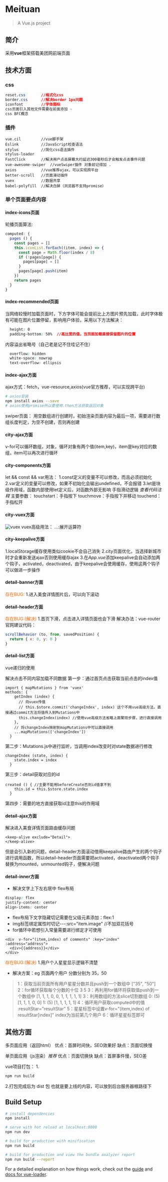 # Meituan

> A Vue.js project
## 简介
采用**vue**框架搭载美团网前端页面

## 技术方面

### css
```css
reset.css		//格式化css
border.css		//解决border 1px问题
iconfont		//字体图标
css页面引入其他文件需要在前面添加 ~
css BFC概念
```
### 插件
	vue.cil			//vue脚手架
	Eslink			//JavaScript检查语法
	stylus			//简化css语法插件
	stylus-loader
	FastClick		//解决用户点击屏幕大约延迟300毫秒后才会触发点击事件问题
	vue-awesome-swiper	//vueSwiper插件 对象前记得加 .
	axios			//vue推荐ajax，可以实现跨平台
	better-scroll	//页面滑动插件
	vuex			//数据共享
	babel-polyfill	//解决白屏（浏览器不支持promise）

### 单个页面要点内容
#### index-icons页面
  轮播页面算法:

  ```javascript
  computed: {
    pages () {
      const pages = []
      this.iconList.forEach((item, index) => {
        const page = Math.floor(index / 8)
        if (!pages[page]) {
          pages[page] = []
        }
        pages[page].push(item)
      })
      return pages
    }
  }
  ```
#### index-recommended页面
  当网络较慢时加载页面时，下方字体可能会提前比上方图片预先加载，此时字体极有可能在图片位置停留，影响用户体验，采用以下方法解决：

  ```css
	height: 0
	padding-bottom: 50%  //高比宽的值，当页面加载直接保留图片的位置
  ```
  内容溢出省略号（自己老是记不住哇记不住）
  ```css
	overflow: hidden
	white-space: nowrap
	text-overflow: ellipsis
  ```
#### index-ajax方面
  ajax方式：fetch，vue-resource,axios(vue官方推荐，可以实现跨平台)

  ```bash
  # axios安装
  npm install axios --save
  # axios使用promise所以要使用.then方法获取返回对象
  ```
  swiper页面：
    用空数组进行创建时，初始渲染页面内容为最后一项，需要进行数组长度判定，为空不创建，否则再创建

####  city-ajax方面
  v-for可以循环数组，对象，循环对象有两个值(item,key)，item是key对应的数组，item可以再次进行循环

####  city-components方面
let && const && var用法：
1.const定义的变量不可以修改，而且必须初始化
2.var定义的变量可以修改，如果不初始化会输出undefined，不会报错
3.let是块级作用域，函数内部使用let定义后，对函数外部无影响
手指滑动逻辑
  *查看代码注释*
  主要参数：
    touchstart：手指按下
    touchmove：手指按下并移动
    touchend：手指松开

####  city-vuex方面
![vuex](https://vuex.vuejs.org/vuex.png)
vuex高级用法：
  ...:展开运算符

#### city-keepalive方面
1.localStorage缓存使用类似cookie不会自己消失
2.city页面优化，当选择新城市时才会重新发送ajax否则使用缓存ajax
3.在*App.vue*添加keepalive会自动添加两个钩子，activated，deactivated，由于keepalive会使用缓存，使用这两个钩子可以做进一步操作


#### detail-banner方面
<font color=#ff6700>存在BUG:</font>
1.进入美食详情图片后，可以向下滚动

#### detail-header方面
<font color=#ff6700>存在BUG:(解决)</font>
1.首页下滑，点击进入详情页面也会下滑
解决办法：vue-router官网建议代码：

```javaScript
scrollBehavior (to, from, savedPosition) {
  return { x: 0, y: 0 }
}
```

#### detail-list方面
vue递归的使用

解决点击不同内容加载不同数据
第一步：通过首页点击获取当前点击的index值
```vue
import { mapMutations } from 'vuex'
methods: {
    getIndex (index) {
      // 向vuex传值 
      // this.$store.commit('changeIndex', index) 这个不用vue高级方法，直接通过commit方法将值传入到Mutations中
      this.changeIndex(index) //使用vue高级方法省略上面繁琐步骤，进行直接调用
    },
    // 将changeIndex映射到mapMutations中可以直接调用
    ...mapMutations(['changeIndex'])
  }
```
第二步：Mutations.js中进行监听，当调用index改变时对state数据进行修改
```vue
changeIndex (state, index) {
    state.index = index
  }
```
第三步：detail获取对应的id
```vue
created () { //主要不能用beforeCreate否则id值拿不到
    this.id = this.$store.state.index
  }
```
第四步：需要的地方直接获取id注意this的作用域

#### detail-ajax方面
解决进入美食详情页面路由缓存问题
```vue
<keep-alive exclude="Detail">
</keep-alive>
```
但是会引入新的问题，detail-header方面滚动借用keepalive路由产生的两个钩子进行调用函数，所以detail-header页面需要把activated，deactivated两个钩子替换为mounted，unmounted钩子，便解决问题



#### detail-inner方面
* 解决文字上下左右居中 flex布局
```css
display: flex
justify-content: center
align-items: center
```
* flex布局下文字隐藏切记需要在父级元素添加：flex:1
* img标签绑定属性时切记---:src="item.image"  //不加双花括号
* for循环中若想引入常量需要进行绑定才可使用
```vue
<div  v-for="(item,index) of comments" :key="index" :address="address">
  <div>{{address}}</div>
</div>
```
<font color=#ff6700>存在BUG:(解决)</font>
1.用户个人星星显示逻辑不清楚
* 解决方案：eg 页面两个用户 分数分别为 35，50
>1：获取当前页面所有用户星星分数并且push到一个数组中	["35", "50"]
>2：for循环获取每个分数的十位	3	5
>3：再利用for循环将获取值push到一个数组中	[1, 1, 1, 0, 0, 1, 1, 1, 1, 1]
>3：利用数组的方法slice切割数组	0: (5) [1, 1, 1, 0, 0]	1: (5) [1, 1, 1, 1, 1]
>4：循环用户获取computed中的值	:resultStar="resultStar"
>5：星星标签中设置v-for="(item,index) of resultStar[index]" index为当前第几个用户
>6：循环星星标签即可


## 其他方面

多页面应用（返回html）
	优点：首屏时间快，SEO效果好
	缺点：页面切换慢

单页面应用（js渲染）*推荐*
	优点：页面切换快
	缺点：首屏事件慢，SEO差

vue项目打包：
1.
```bash
npm run build
```
2.打包完成后为 dist 包 也就是要上线的内容，可以放到后台服务器根路径下





## Build Setup

``` bash
# install dependencies
npm install

# serve with hot reload at localhost:8080
npm run dev

# build for production with minification
npm run build

# build for production and view the bundle analyzer report
npm run build --report
```

For a detailed explanation on how things work, check out the [guide](http://vuejs-templates.github.io/webpack/) and [docs for vue-loader](http://vuejs.github.io/vue-loader).
